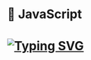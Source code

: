 # 🚀 JavaScript
<h1 align="left"><a href="https://git.io/typing-svg"><img src="https://readme-typing-svg.demolab.com?font=Fira+Code&pause=1000&color=C70039&width=500&lines=Javascript is the duct tape of the Internet  " alt="Typing SVG" /></a></h1>

